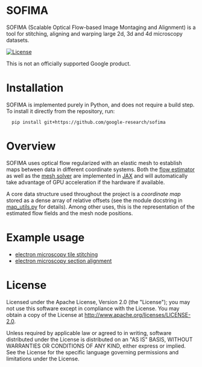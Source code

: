 # SOFIMA

SOFIMA (Scalable Optical Flow-based Image Montaging and Alignment) is a tool
for stitching, aligning and warping large 2d, 3d and 4d microscopy datasets.

[![License](https://img.shields.io/badge/License-Apache%202.0-blue.svg)](https://opensource.org/licenses/Apache-2.0)

This is not an officially supported Google product.

# Installation

SOFIMA is implemented purely in Python, and does not require a build step. To
install it directly from the repository, run:

```shell
  pip install git+https://github.com/google-research/sofima
```

# Overview

SOFIMA uses optical flow regularized with an elastic mesh to establish
maps between data in different coordinate systems. Both the [flow estimator](flow_field.py)
as well as the [mesh solver](mesh.py) are implemented in [JAX](https://github.com/google/jax)
and will automatically take advantage of GPU acceleration if the hardware if available.

A core data structure used throughout the project is a *coordinate map* stored
as a dense array of relative offsets (see the module docstring in [map_utils.py](map_utils.py)
for details). Among other uses, this is the representation of the estimated flow fields
and the mesh node positions.

# Example usage

 * [electron microscopy tile stitching](https://colab.research.google.com/github/google-research/sofima/blob/main/notebooks/em_stitching.ipynb)
 * [electron microscopy section alignment](https://colab.research.google.com/github/google-research/sofima/blob/main/notebooks/em_alignment.ipynb)

# License

Licensed under the Apache License, Version 2.0 (the "License");
you may not use this software except in compliance with the License.
You may obtain a copy of the License at <http://www.apache.org/licenses/LICENSE-2.0>.

Unless required by applicable law or agreed to in writing, software
distributed under the License is distributed on an "AS IS" BASIS,
WITHOUT WARRANTIES OR CONDITIONS OF ANY KIND, either express or implied.
See the License for the specific language governing permissions and
limitations under the License.
